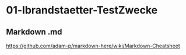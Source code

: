 # 01-lbrandstaetter-TestZwecke

## Markdown .md

https://github.com/adam-p/markdown-here/wiki/Markdown-Cheatsheet
